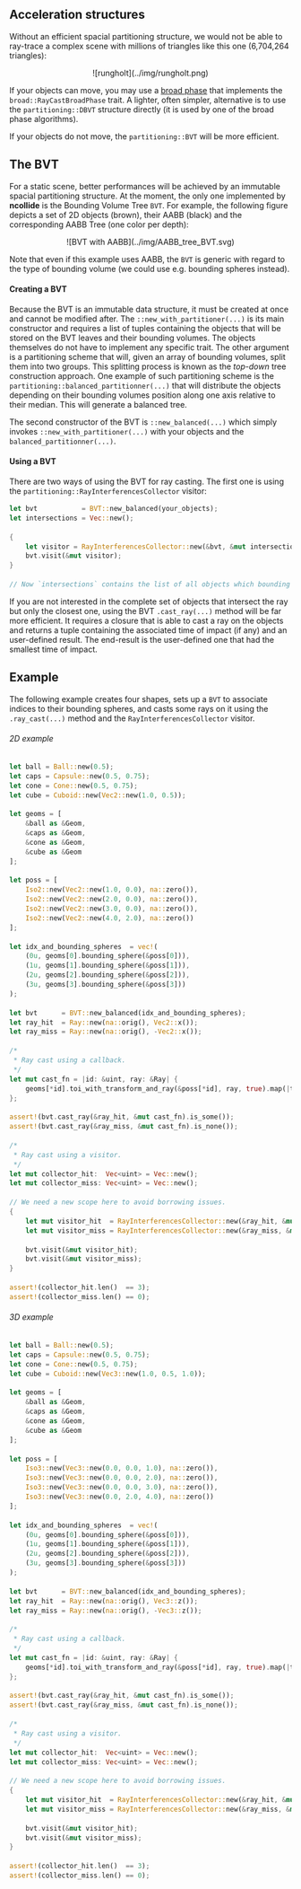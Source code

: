 ## Acceleration structures

Without an efficient spacial partitioning structure, we would not be able to
ray-trace a complex scene with millions of triangles like this one (6,704,264
triangles):

<center>
![rungholt](../img/rungholt.png)
</center>

If your objects can move, you may use a [broad
phase](../contact_determination/broad_phase.html) that implements the
`broad::RayCastBroadPhase` trait. A lighter, often simpler, alternative is to
use the `partitioning::DBVT` structure directly (it is used by one
of the broad phase algorithms).

If your objects do not move, the `partitioning::BVT`  will be more efficient.

## The BVT
For a static scene, better performances will be achieved by an immutable
spacial partitioning structure. At the moment, the only one implemented by
**ncollide** is the Bounding Volume Tree `BVT`. For example, the following
figure depicts a set of 2D objects (brown), their AABB (black) and the
corresponding AABB Tree (one color per depth):

<center>
![BVT with AABB](../img/AABB_tree_BVT.svg)
</center>

Note that even if this example uses AABB, the `BVT` is generic with regard to
the type of bounding volume (we could use e.g. bounding spheres instead).

#### Creating a BVT
Because the BVT is an immutable data structure, it must be created at once and
cannot be modified after. The `::new_with_partitioner(...)` is its main
constructor and requires a list of tuples containing the objects that will be
stored on the BVT leaves and their bounding volumes. The objects themselves do
not have to implement any specific trait. The other argument is a
partitioning scheme that will, given an array of bounding volumes, split them
into two groups. This splitting process is known as the _top-down_ tree
construction approach. One example of such partitioning scheme is the
`partitioning::balanced_partitionner(...)` that will distribute the objects
depending on their bounding volumes position along one axis relative to their
median. This will generate a balanced tree.

The second constructor of the BVT is `::new_balanced(...)` which simply invokes
`::new_with_partitioner(...)` with your objects and the
`balanced_partitionner(...)`.

#### Using a BVT

There are two ways of using the BVT for ray casting. The first one is using the
`partitioning::RayInterferencesCollector` visitor:

```rust
let bvt           = BVT::new_balanced(your_objects);
let intersections = Vec::new();

{
    let visitor = RayInterferencesCollector::new(&bvt, &mut intersections);
    bvt.visit(&mut visitor);
}

// Now `intersections` contains the list of all objects which bounding volume intersects the ray.
```

If you are not interested in the complete set of objects that intersect the ray
but only the closest one, using the BVT `.cast_ray(...)` method will be far
more efficient. It requires a closure that is able to cast a ray on the
objects and returns a tuple containing the associated time of impact (if any)
and an user-defined result. The end-result is the user-defined one that had the
smallest time of impact.

## Example

The following example creates four shapes, sets up a `BVT` to associate
indices to their bounding spheres, and casts some rays on it using the
`.ray_cast(...)` method and the `RayInterferencesCollector` visitor.

###### 2D example <span class="d2" onclick="window.open('https://raw.githubusercontent.com/sebcrozet/ncollide/master/examples/ray_bvt2d.rs')"></span>
```rust
let ball = Ball::new(0.5);
let caps = Capsule::new(0.5, 0.75);
let cone = Cone::new(0.5, 0.75);
let cube = Cuboid::new(Vec2::new(1.0, 0.5));

let geoms = [
    &ball as &Geom,
    &caps as &Geom,
    &cone as &Geom,
    &cube as &Geom
];

let poss = [
    Iso2::new(Vec2::new(1.0, 0.0), na::zero()),
    Iso2::new(Vec2::new(2.0, 0.0), na::zero()),
    Iso2::new(Vec2::new(3.0, 0.0), na::zero()),
    Iso2::new(Vec2::new(4.0, 2.0), na::zero())
];

let idx_and_bounding_spheres  = vec!(
    (0u, geoms[0].bounding_sphere(&poss[0])),
    (1u, geoms[1].bounding_sphere(&poss[1])),
    (2u, geoms[2].bounding_sphere(&poss[2])),
    (3u, geoms[3].bounding_sphere(&poss[3]))
);

let bvt      = BVT::new_balanced(idx_and_bounding_spheres);
let ray_hit  = Ray::new(na::orig(), Vec2::x());
let ray_miss = Ray::new(na::orig(), -Vec2::x());

/*
 * Ray cast using a callback.
 */
let mut cast_fn = |id: &uint, ray: &Ray| {
    geoms[*id].toi_with_transform_and_ray(&poss[*id], ray, true).map(|toi| (toi, toi))
};

assert!(bvt.cast_ray(&ray_hit, &mut cast_fn).is_some());
assert!(bvt.cast_ray(&ray_miss, &mut cast_fn).is_none());

/*
 * Ray cast using a visitor.
 */
let mut collector_hit:  Vec<uint> = Vec::new();
let mut collector_miss: Vec<uint> = Vec::new();

// We need a new scope here to avoid borrowing issues.
{
    let mut visitor_hit  = RayInterferencesCollector::new(&ray_hit, &mut collector_hit);
    let mut visitor_miss = RayInterferencesCollector::new(&ray_miss, &mut collector_miss);

    bvt.visit(&mut visitor_hit);
    bvt.visit(&mut visitor_miss);
}

assert!(collector_hit.len()  == 3);
assert!(collector_miss.len() == 0);
```

###### 3D example <span class="d3" onclick="window.open('https://raw.githubusercontent.com/sebcrozet/ncollide/master/examples/ray_bvt3d.rs')"></span>
```rust
let ball = Ball::new(0.5);
let caps = Capsule::new(0.5, 0.75);
let cone = Cone::new(0.5, 0.75);
let cube = Cuboid::new(Vec3::new(1.0, 0.5, 1.0));

let geoms = [
    &ball as &Geom,
    &caps as &Geom,
    &cone as &Geom,
    &cube as &Geom
];

let poss = [
    Iso3::new(Vec3::new(0.0, 0.0, 1.0), na::zero()),
    Iso3::new(Vec3::new(0.0, 0.0, 2.0), na::zero()),
    Iso3::new(Vec3::new(0.0, 0.0, 3.0), na::zero()),
    Iso3::new(Vec3::new(0.0, 2.0, 4.0), na::zero())
];

let idx_and_bounding_spheres  = vec!(
    (0u, geoms[0].bounding_sphere(&poss[0])),
    (1u, geoms[1].bounding_sphere(&poss[1])),
    (2u, geoms[2].bounding_sphere(&poss[2])),
    (3u, geoms[3].bounding_sphere(&poss[3]))
);

let bvt      = BVT::new_balanced(idx_and_bounding_spheres);
let ray_hit  = Ray::new(na::orig(), Vec3::z());
let ray_miss = Ray::new(na::orig(), -Vec3::z());

/*
 * Ray cast using a callback.
 */
let mut cast_fn = |id: &uint, ray: &Ray| {
    geoms[*id].toi_with_transform_and_ray(&poss[*id], ray, true).map(|toi| (toi, toi))
};

assert!(bvt.cast_ray(&ray_hit, &mut cast_fn).is_some());
assert!(bvt.cast_ray(&ray_miss, &mut cast_fn).is_none());

/*
 * Ray cast using a visitor.
 */
let mut collector_hit:  Vec<uint> = Vec::new();
let mut collector_miss: Vec<uint> = Vec::new();

// We need a new scope here to avoid borrowing issues.
{
    let mut visitor_hit  = RayInterferencesCollector::new(&ray_hit, &mut collector_hit);
    let mut visitor_miss = RayInterferencesCollector::new(&ray_miss, &mut collector_miss);

    bvt.visit(&mut visitor_hit);
    bvt.visit(&mut visitor_miss);
}

assert!(collector_hit.len()  == 3);
assert!(collector_miss.len() == 0);
```
